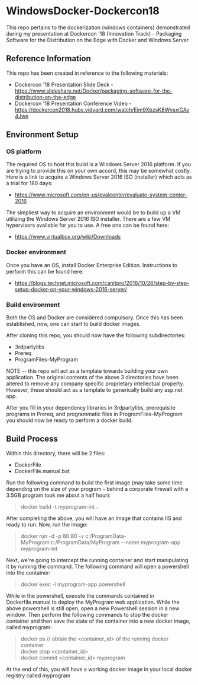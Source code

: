 # WindowsDocker-Dockercon18
This repo pertains to the dockerization (windows containers) demonstrated during my presentation at Dockercon '18 (Innovation Track) - Packaging Software for the Distribution on the Edge with Docker and Windows Server

## Reference Information
This repo has been created in reference to the following materials:
* Dockercon '18 Presentation Slide Deck - https://www.slideshare.net/Docker/packaging-software-for-the-distribution-on-the-edge
* Dockercon '18 Presentation Conference Video - https://dockercon2018.hubs.vidyard.com/watch/Eim9XbzsK8WvsxiGAv4Jwe

## Environment Setup

### OS platform
The required OS to host this build is a Windows Server 2016 platform. If you are trying to provide this on your own accord, this may be somewhat costly.  Here is a link to acquire a Windows Server 2016 ISO (installer) which acts as a trial for 180 days: 

* https://www.microsoft.com/en-us/evalcenter/evaluate-system-center-2016

The simpliest way to acquire an environment would be to build up a VM utilizing the Windows Server 2016 ISO installer.  There are a few VM hypervisors available for you to use.  A free one can be found here: 

* https://www.virtualbox.org/wiki/Downloads

### Docker environment
Once you have an OS, install Docker Enterprise Edition. Instructions to perform this can be found here: 

* https://blogs.technet.microsoft.com/canitpro/2016/10/26/step-by-step-setup-docker-on-your-windows-2016-server/

### Build environment
Both the OS and Docker are considered compulsory.  Once this has been established, now, one can start to build docker images.  

After cloning this repo, you should now have the following subdirectories:

* 3rdpartylibs
* Prereq
* ProgramFiles-MyProgram

NOTE -- this repo will act as a template towards building your own application.  The original contents of the above 3 directories have been altered to remove any company specific proprietary intellectual property.  However, these should act as a template to generically build any asp.net app.

After you fill in your dependency libraries in 3rdpartylibs, prerequisite programs in Prereq, and programmatic files in ProgramFiles-MyProgram you should now be ready to perform a docker build.

## Build Process
Within this directory, there will be 2 files:

* DockerFile
* DockerFile.manual.bat

Run the following command to build the first image (may take some time depending on the size of your program - behind a corporate firewall with a 3.5GB program took me about a half hour):
> docker build -t myprogram-int .

After completing the above, you will have an image that contains IIS and ready to run.  Now, run the image:
> docker run -d -p 80:80 -v c:/ProgramData-MyProgram:c:/ProgramData/MyProgram --name myprogram-app myprogram-int

Next, we're going to intercept the running container and start manipulating it by running the command.  The following command will open a powershell into the container:
> docker exec -i myprogram-app powershell

While in the powershell, execute the commands contained in Dockerfile.manual to deploy the MyProgram web application.  While the above powershell is still open, open a new Powershell session in a new window.  Then perform the following commands to stop the docker container and then save the state of the container into a new docker image, called myprogram:
> docker ps  // obtain the <container_id> of the running docker container <br/>
> docker stop <container_id> <br/>
> docker commit <container_id> myprogram

At the end of this, you will have a working docker image in your local docker registry called myprogram
